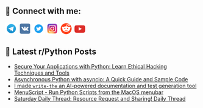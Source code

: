 ## 🔎 Connect with me:
[<img src="https://github.com/bullbesh/bullbesh/blob/main/images/Telegram.png" width="32" height="32" />](https://t.me/bullbesh)
[<img src="https://github.com/bullbesh/bullbesh/blob/main/images/VK.png" width="32" height="32" />](https://vk.com/bullbesh)
[<img src="https://github.com/bullbesh/bullbesh/blob/main/images/Twitter.png" width="32" height="32" />](https://twitter.com/bullbesh1)
[<img src="https://github.com/bullbesh/bullbesh/blob/main/images/Instagram.png" width="32" height="32" />](https://www.instagram.com/bullbesh)
[<img src="https://github.com/bullbesh/bullbesh/blob/main/images/Reddit.png" width="32" height="32" />](https://www.reddit.com/user/bullbesh)
[<img src="https://github.com/bullbesh/bullbesh/blob/main/images/YouTube.png" width="32" height="32" />](https://www.youtube.com/channel/UCtfjRs6uzgq5mfm8S06WTcg)

## 📕 Latest r/Python Posts
<!-- BLOG-POST-LIST:START -->
- [Secure Your Applications with Python: Learn Ethical Hacking Techniques and Tools](https://www.reddit.com/r/Python/comments/12uyyd6/secure_your_applications_with_python_learn/)
- [Asynchronous Python with asyncio: A Quick Guide and Sample Code](https://www.reddit.com/r/Python/comments/12uwisk/asynchronous_python_with_asyncio_a_quick_guide/)
- [I made `write-the` an AI-powered documentation and test generation tool](https://www.reddit.com/r/Python/comments/12uts9k/i_made_writethe_an_aipowered_documentation_and/)
- [MenuScript - Run Python Scripts from the MacOS menubar](https://www.reddit.com/r/Python/comments/12ut616/menuscript_run_python_scripts_from_the_macos/)
- [Saturday Daily Thread: Resource Request and Sharing! Daily Thread](https://www.reddit.com/r/Python/comments/12unks8/saturday_daily_thread_resource_request_and/)
<!-- BLOG-POST-LIST:END -->
